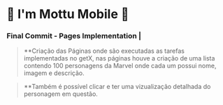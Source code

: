 
# 🛵 I'm Mottu Mobile 🛵

### Final Commit - Pages Implementation |

> **Criação das Páginas onde são executadas as tarefas implementadas no getX, nas páginas houve a criação de uma lista contendo 100 personagens da Marvel onde cada um possui nome, imagem e descrição.

> **Também é possível clicar e ter uma vizualização detalhada do personagem em questão.


